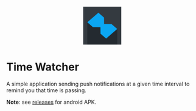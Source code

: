 <p align="center">
    <img src="./assets/icon.png" alt="drawing" width="100"/>
</p>

# Time Watcher

A simple application sending push notifications at a given time interval to remind you that time is passing.

**Note**: see [releases](https://github.com/gruvw/time_watcher/releases) for android APK.
